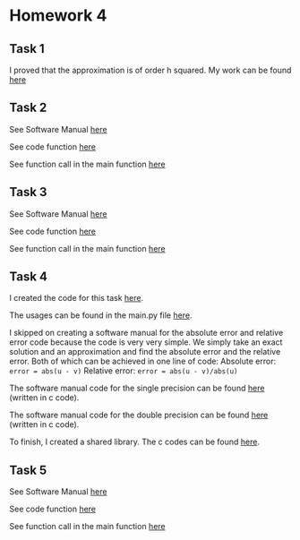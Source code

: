 # Homework 4

## Task 1 

I proved that the approximation is of order h squared. My work can be found [here](https://github.com/Kevin-Jay-Roberts21/math4610/blob/master/homework4_images/CamScanner%2010-14-2022%2010.42.pdf)

## Task 2 

See Software Manual [here](https://github.com/Kevin-Jay-Roberts21/math4610/blob/master/software_manual_templates/second_derivative_approx.md)

See code function [here](https://github.com/Kevin-Jay-Roberts21/math4610/blob/master/approximating_functions/second_derivative_approx.py)

See function call in the main function [here](https://github.com/Kevin-Jay-Roberts21/math4610/blob/master/main.py)

## Task 3 

See Software Manual [here](https://github.com/Kevin-Jay-Roberts21/math4610/blob/master/software_manual_templates/fit_data_sets.md)

See code function [here](https://github.com/Kevin-Jay-Roberts21/math4610/blob/master/approximating_functions/second_derivative_approx.py)

See function call in the main function [here](https://github.com/Kevin-Jay-Roberts21/math4610/blob/master/main.py)

## Task 4 

I created the code for this task [here](https://github.com/Kevin-Jay-Roberts21/math4610/blob/master/approximating_functions/second_derivative_approx.py).

The usages can be found in the main.py file [here](https://github.com/Kevin-Jay-Roberts21/math4610/blob/master/approximating_functions/second_derivative_approx.py).

I skipped on creating a software manual for the absolute error and relative error code because the code is very very simple. 
We simply take an exact solution and an approximation and find the absolute error and the relative error. Both of which 
can be achieved in one line of code:
Absolute error: ``error = abs(u - v)``
Relative error: ``error = abs(u - v)/abs(u)``

The software manual code for the single precision can be found [here](https://github.com/Kevin-Jay-Roberts21/math4610/blob/master/approximating_functions/second_derivative_approx.py) (written in c code).

The software manual code for the double precision can be found [here](https://github.com/Kevin-Jay-Roberts21/math4610/blob/master/approximating_functions/second_derivative_approx.py) (written in c code).

To finish, I created a shared library. The c codes can be found [here](https://github.com/Kevin-Jay-Roberts21/math4610/blob/master/approximating_functions/second_derivative_approx.py).

## Task 5 

See Software Manual [here](https://github.com/Kevin-Jay-Roberts21/math4610/blob/master/software_manual_templates/explicit_euler_logistic.md)

See code function [here](https://github.com/Kevin-Jay-Roberts21/math4610/blob/master/approximating_functions/second_derivative_approx.py)

See function call in the main function [here](https://github.com/Kevin-Jay-Roberts21/math4610/blob/master/main.py)
